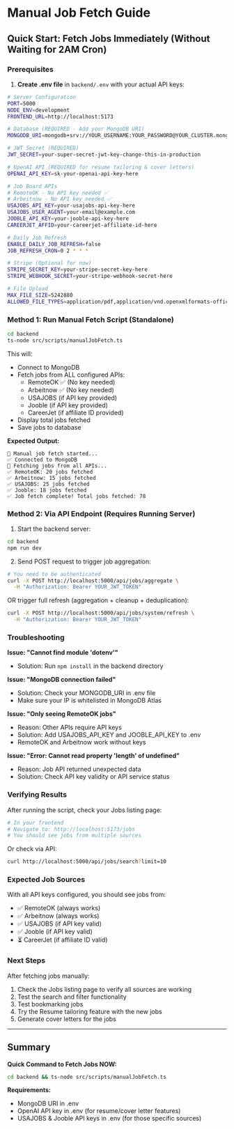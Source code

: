 # Manual Job Fetch Guide

## Quick Start: Fetch Jobs Immediately (Without Waiting for 2AM Cron)

### Prerequisites

1. **Create .env file** in `backend/.env` with your actual API keys:

```bash
# Server Configuration
PORT=5000
NODE_ENV=development
FRONTEND_URL=http://localhost:5173

# Database (REQUIRED - Add your MongoDB URI)
MONGODB_URI=mongodb+srv://YOUR_USERNAME:YOUR_PASSWORD@YOUR_CLUSTER.mongodb.net/jobhuntai?retryWrites=true&w=majority

# JWT Secret (REQUIRED)
JWT_SECRET=your-super-secret-jwt-key-change-this-in-production

# OpenAI API (REQUIRED for resume tailoring & cover letters)
OPENAI_API_KEY=sk-your-openai-api-key-here

# Job Board APIs
# RemoteOK - No API key needed ✅
# Arbeitnow - No API key needed ✅
USAJOBS_API_KEY=your-usajobs-api-key-here
USAJOBS_USER_AGENT=your-email@example.com
JOOBLE_API_KEY=your-jooble-api-key-here
CAREERJET_AFFID=your-careerjet-affiliate-id-here

# Daily Job Refresh
ENABLE_DAILY_JOB_REFRESH=false
JOB_REFRESH_CRON=0 2 * * *

# Stripe (Optional for now)
STRIPE_SECRET_KEY=your-stripe-secret-key-here
STRIPE_WEBHOOK_SECRET=your-stripe-webhook-secret-here

# File Upload
MAX_FILE_SIZE=5242880
ALLOWED_FILE_TYPES=application/pdf,application/vnd.openxmlformats-officedocument.wordprocessingml.document
```

### Method 1: Run Manual Fetch Script (Standalone)

```bash
cd backend
ts-node src/scripts/manualJobFetch.ts
```

This will:
- Connect to MongoDB
- Fetch jobs from ALL configured APIs:
  - RemoteOK ✅ (No key needed)
  - Arbeitnow ✅ (No key needed)
  - USAJOBS (if API key provided)
  - Jooble (if API key provided)
  - CareerJet (if affiliate ID provided)
- Display total jobs fetched
- Save jobs to database

**Expected Output:**
```
🚀 Manual job fetch started...
✅ Connected to MongoDB
📡 Fetching jobs from all APIs...
✅ RemoteOK: 20 jobs fetched
✅ Arbeitnow: 15 jobs fetched
✅ USAJOBS: 25 jobs fetched
✅ Jooble: 18 jobs fetched
✅ Job fetch complete! Total jobs fetched: 78
```

### Method 2: Via API Endpoint (Requires Running Server)

1. Start the backend server:
```bash
cd backend
npm run dev
```

2. Send POST request to trigger job aggregation:
```bash
# You need to be authenticated
curl -X POST http://localhost:5000/api/jobs/aggregate \
  -H "Authorization: Bearer YOUR_JWT_TOKEN"
```

OR trigger full refresh (aggregation + cleanup + deduplication):
```bash
curl -X POST http://localhost:5000/api/jobs/system/refresh \
  -H "Authorization: Bearer YOUR_JWT_TOKEN"
```

### Troubleshooting

**Issue: "Cannot find module 'dotenv'"**
- Solution: Run `npm install` in the backend directory

**Issue: "MongoDB connection failed"**
- Solution: Check your MONGODB_URI in .env file
- Make sure your IP is whitelisted in MongoDB Atlas

**Issue: "Only seeing RemoteOK jobs"**
- Reason: Other APIs require API keys
- Solution: Add USAJOBS_API_KEY and JOOBLE_API_KEY to .env
- RemoteOK and Arbeitnow work without keys

**Issue: "Error: Cannot read property 'length' of undefined"**
- Reason: Job API returned unexpected data
- Solution: Check API key validity or API service status

### Verifying Results

After running the script, check your Jobs listing page:
```bash
# In your frontend
# Navigate to: http://localhost:5173/jobs
# You should see jobs from multiple sources
```

Or check via API:
```bash
curl http://localhost:5000/api/jobs/search?limit=10
```

### Expected Job Sources

With all API keys configured, you should see jobs from:
- ✅ RemoteOK (always works)
- ✅ Arbeitnow (always works)
- ✅ USAJOBS (if API key valid)
- ✅ Jooble (if API key valid)
- ⏳ CareerJet (if affiliate ID valid)

### Next Steps

After fetching jobs manually:
1. Check the Jobs listing page to verify all sources are working
2. Test the search and filter functionality
3. Test bookmarking jobs
4. Try the Resume tailoring feature with the new jobs
5. Generate cover letters for the jobs

---

## Summary

**Quick Command to Fetch Jobs NOW:**
```bash
cd backend && ts-node src/scripts/manualJobFetch.ts
```

**Requirements:**
- MongoDB URI in .env
- OpenAI API key in .env (for resume/cover letter features)
- USAJOBS & Jooble API keys in .env (for those specific sources)
